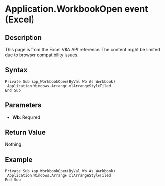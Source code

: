 # Application.WorkbookOpen event (Excel)

## Description
This page is from the Excel VBA API reference. The content might be limited due to browser compatibility issues.

## Syntax
```vba
Private Sub App_WorkbookOpen(ByVal Wb As Workbook) 
 Application.Windows.Arrange xlArrangeStyleTiled 
End Sub
```

## Parameters
- **Wb**: Required

## Return Value
Nothing

## Example
```vba
Private Sub App_WorkbookOpen(ByVal Wb As Workbook) 
 Application.Windows.Arrange xlArrangeStyleTiled 
End Sub
```

